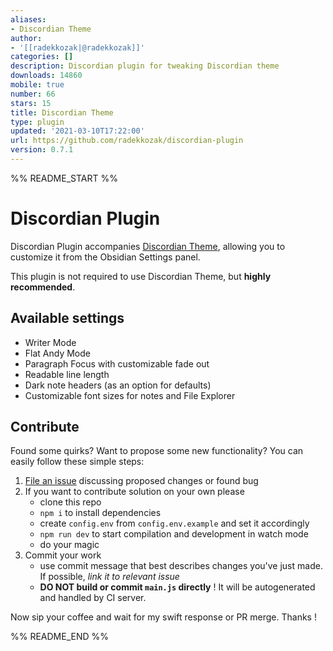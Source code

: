 ```yaml
---
aliases:
- Discordian Theme
author:
- '[[radekkozak|@radekkozak]]'
categories: []
description: Discordian plugin for tweaking Discordian theme
downloads: 14860
mobile: true
number: 66
stars: 15
title: Discordian Theme
type: plugin
updated: '2021-03-10T17:22:00'
url: https://github.com/radekkozak/discordian-plugin
version: 0.7.1
---
```


%% README_START %%

# Discordian Plugin 

Discordian Plugin accompanies [Discordian Theme](https://github.com/radekkozak/discordian), allowing you to customize
it from the Obsidian Settings panel. 

This plugin is not required to use Discordian Theme, but **highly recommended**.

## Available settings

- Writer Mode
- Flat Andy Mode
- Paragraph Focus with customizable fade out
- Readable line length 
- Dark note headers (as an option for defaults)
- Customizable font sizes for notes and File Explorer

## Contribute

Found some quirks? Want to propose some new functionality? 
You can easily follow these simple steps:

1. [File an issue](https://github.com/radekkozak/discordian-plugin/issues/new) discussing proposed changes or found bug
2. If you want to contribute solution on your own please
    - clone this repo
    - `npm i` to install dependencies
    - create `config.env` from `config.env.example` and set it accordingly
    - `npm run dev` to start compilation and development in watch mode
    - do your magic
3. Commit your work
    - use commit message that best describes changes you've just made. If possible, *link it to relevant issue*  
    - **DO NOT build or commit `main.js` directly** ! It will be autogenerated and handled by CI server.  

Now sip your coffee and wait for my swift response or PR merge. Thanks !


%% README_END %%